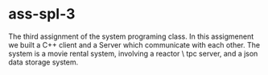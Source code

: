 # ass-spl-3
The third assignment of the system programing class.
In this assigmenent we built a C++ client and a Server which communicate with each other.
The system is a movie rental system, involving a reactor \ tpc server, and a json data storage system.
